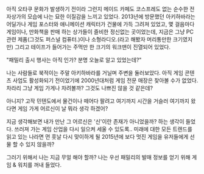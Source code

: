 아직 오타쿠 문화가 발생하기 전이라 그런지 메이드 카페도 코스프레도 없는 순수한 전자상가의 모습에 나는 묘한 이질감을 느끼고 있었다. 2013년에 방문했던 아키하바라는 어딜가나 게임 포스터와 애니메이션 캐릭터가 건물에 가득 그려져 있었고, 몇 걸음마다 게임이나, 만화책을 판매 하는 상가들이 즐비한 정신없는 곳이었는데, 지금은 그냥 PC관련 제품(그것도 퍼스널 컴퓨터.)이나 소형라디오.(라고 해봤자 머리통만한 크기였지만) 그리고 테이프가 들어가는 주먹만 한 크기의 워크맨이 진열되어 있었다.

"패밀리 출시 행사는 아직 인가? 분명 오늘로 알고 있었는데?"

나는 사람들로 북적이는 주말 아키하바라를 거닐며 주변을 둘러보았다. 아직 게임 콘텐츠 사업도 활성화되기 전이었기에 2000년대처럼 게임 전문 매장은 찾아볼 수가 없었다. 차라리 그냥 게임 가게나 차려볼까? 그것도 나쁘진 않을 것 같은데? 

아니지? 고작 민텐도에서 물건이나 떼어다 팔려고 여기까지 시간을 거슬러 여기까지 왔다면 게임 가게 어르신이 날 뭐라 생각 하겠어?

지금 생각해보면 내가 만난 그 어르신은 '신'이란 존재가 아니었을까? 하는 생각이 들었다. 쓰러져 가는 게임 산업을 다시 일으켜 세울 수 있도록.. 미래에 대한 모든 트렌드를 읽고 있는 나라면 먼 훗날 다시 맞이하게 될 2015년에 보다 멋진 게임을 유저들에게 선물 할 수 있지 않을까? 

그러기 위해서 나는 지금 무얼 해야 할까? 나는 우선 패밀리의 발매 정보를 얻기 위해 게임 & 워치를 꺼내 들었다.